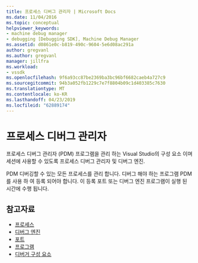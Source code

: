 ```yaml
---
title: 프로세스 디버그 관리자 | Microsoft Docs
ms.date: 11/04/2016
ms.topic: conceptual
helpviewer_keywords:
- machine debug manager
- debugging [Debugging SDK], Machine Debug Manager
ms.assetid: d0861e0c-b819-490c-9604-5e6d08ac291a
author: gregvanl
ms.author: gregvanl
manager: jillfra
ms.workload:
- vssdk
ms.openlocfilehash: 9f6a93cc87be2369ba3bc96bf6682caeb4a727c9
ms.sourcegitcommit: 94b3a052fb1229c7e7f8804b09c1d403385c7630
ms.translationtype: MT
ms.contentlocale: ko-KR
ms.lasthandoff: 04/23/2019
ms.locfileid: "62889174"
---
```

# <a name="process-debug-manager"></a>프로세스 디버그 관리자
프로세스 디버그 관리자 (PDM) 프로그램을 관리 하는 Visual Studio의 구성 요소 이며 세션에 사용할 수 있도록 프로세스 디버그 관리자 및 디버그 엔진.

 PDM 디버깅할 수 있는 모든 프로세스를 관리 합니다. 디버그 해야 하는 프로그램 PDM를 사용 하 여 등록 되어야 합니다. 이 등록 포트 또는 디버그 엔진 프로그램이 실행 된 시간에 수행 됩니다.

## <a name="see-also"></a>참고자료
- [프로세스](../../extensibility/debugger/processes.md)
- [디버그 엔진](../../extensibility/debugger/debug-engine.md)
- [포트](../../extensibility/debugger/ports.md)
- [프로그램](../../extensibility/debugger/programs.md)
- [디버거 구성 요소](../../extensibility/debugger/debugger-components.md)